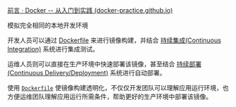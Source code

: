 [前言 · Docker -- 从入门到实践 (docker-practice.github.io)](https://docker-practice.github.io/zh-cn/)

模拟完全相同的本地开发环境

开发人员可以通过 [Dockerfile](https://docker-practice.github.io/zh-cn/image/dockerfile) 来进行镜像构建，并结合 [持续集成(Continuous Integration)](https://en.wikipedia.org/wiki/Continuous_integration) 系统进行集成测试。

运维人员则可以直接在生产环境中快速部署该镜像，甚至结合 [持续部署(Continuous Delivery/Deployment)](https://en.wikipedia.org/wiki/Continuous_delivery) 系统进行自动部署。

使用 [`Dockerfile`](https://docker-practice.github.io/zh-cn/image/build.html) 使镜像构建透明化，不仅仅开发团队可以理解应用运行环境，也方便运维团队理解应用运行所需条件，帮助更好的生产环境中部署该镜像。